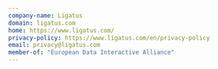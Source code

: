 ```yaml
---
company-name: Ligatus
domain: ligatus.com
home: https://www.ligatus.com/
privacy-policy: https://www.ligatus.com/en/privacy-policy
email: privacy@ligatus.com
member-of: "European Data Interactive Alliance"
---
```




